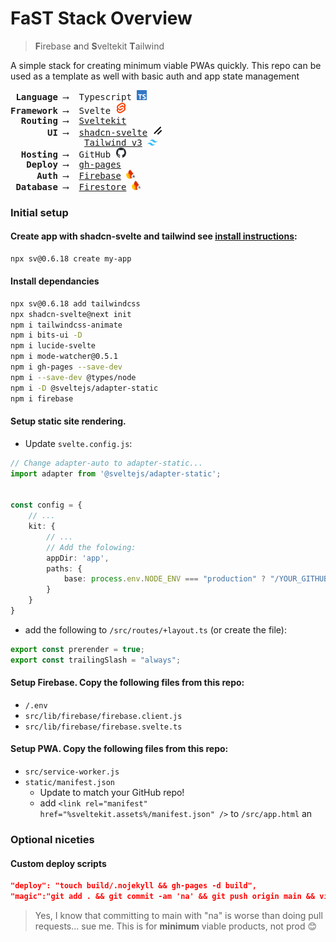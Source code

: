 # FaST Stack Overview
> **F**irebase **a**nd **S**veltekit **T**ailwind

A simple stack for creating minimum viable PWAs quickly. This repo can be used as a template as well with basic auth and app state management

<pre>
 <strong>Language</strong> ⟶  Typescript <img src="static/svg/typescript.svg" width="16"/>
<strong>Framework</strong> ⟶  Svelte <img src="static/svg/svelte.svg" width="16"/>
  <strong>Routing</strong> ⟶  <a href="https://svelte.dev/docs/kit/creating-a-project">Sveltekit</a> 
       <strong>UI</strong> ⟶  <a href="https://next.shadcn-svelte.com/docs/installation/sveltekit">shadcn-svelte</a> <img src="static/svg/shadcn.svg" width="16"/>
              <a href="https://v3.tailwindcss.com/docs/installation">Tailwind v3</a> <img src="static/svg/tailwind.svg" width="16"/>
  <strong>Hosting</strong> ⟶  GitHub <img src="static/svg/github.svg" width="16"/>
   <strong>Deploy</strong> ⟶  <a href="https://github.com/tschaub/gh-pages">gh-pages</a>
     <strong>Auth</strong> ⟶  <a href="https://firebase.google.com/docs/auth">Firebase</a> <img src="static/svg/firebase-auth.svg" width="16"/>
 <strong>Database</strong> ⟶  <a href="https://firebase.google.com/docs/firestore/quickstart">Firestore</a> <img src="static/svg/firebase-firestore.svg" width="16"/>
</pre> 


### Initial setup
#### Create app with shadcn-svelte and tailwind see [install instructions](https://next.shadcn-svelte.com/docs/installation/sveltekit):
```bash
npx sv@0.6.18 create my-app
```
#### Install dependancies
```bash
npx sv@0.6.18 add tailwindcss
npx shadcn-svelte@next init
npm i tailwindcss-animate
npm i bits-ui -D
npm i lucide-svelte
npm i mode-watcher@0.5.1
npm i gh-pages --save-dev
npm i --save-dev @types/node
npm i -D @sveltejs/adapter-static
npm i firebase
```

#### Setup static site rendering. 
 
- Update `svelte.config.js`:

```ts
// Change adapter-auto to adapter-static...
import adapter from '@sveltejs/adapter-static';


const config = {
    // ...
    kit: {
        // ...
        // Add the folowing:
        appDir: 'app',
        paths: {
            base: process.env.NODE_ENV === "production" ? "/YOUR_GITHUB_REPO" : "",
        }
    }
}
```

- add the following to `/src/routes/+layout.ts` (or create the file):

```ts
export const prerender = true;
export const trailingSlash = "always";
```

#### Setup Firebase. Copy the following files from this repo:
- `/.env`
- `src/lib/firebase/firebase.client.js`
- `src/lib/firebase/firebase.svelte.ts`
    
#### Setup PWA. Copy the following files from this repo:
- `src/service-worker.js`
- `static/manifest.json`
    - Update to match your GitHub repo!
    - add `<link rel="manifest" href="%sveltekit.assets%/manifest.json" />` to `/src/app.html` an
### Optional niceties
#### Custom deploy scripts
```json
"deploy": "touch build/.nojekyll && gh-pages -d build",
"magic":"git add . && git commit -am 'na' && git push origin main && vite build && touch build/.nojekyll && gh-pages -d build",
```

> Yes, I know that committing to main with "na" is worse than doing pull requests... sue me. This is for **minimum** viable products, not prod 😊